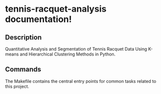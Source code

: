 # tennis-racquet-analysis documentation!

## Description

Quantitative Analysis and Segmentation of Tennis Racquet Data Using K-means and Hierarchical Clustering Methods in Python.

## Commands

The Makefile contains the central entry points for common tasks related to this project.

